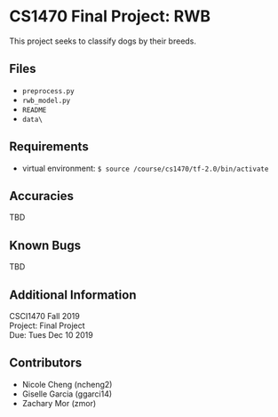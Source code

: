 # CS1470 Final Project: RWB

This project seeks to classify dogs by their breeds.

## Files

* `preprocess.py`
* `rwb_model.py`
* `README`
* `data\`
    

## Requirements

* virtual environment: `$ source /course/cs1470/tf-2.0/bin/activate`


## Accuracies

TBD


## Known Bugs

TBD


## Additional Information
CSCI1470 Fall 2019 \
Project: Final Project \
Due: Tues Dec 10 2019 


## Contributors
* Nicole Cheng (ncheng2)
* Giselle Garcia (ggarci14)
* Zachary Mor (zmor)
